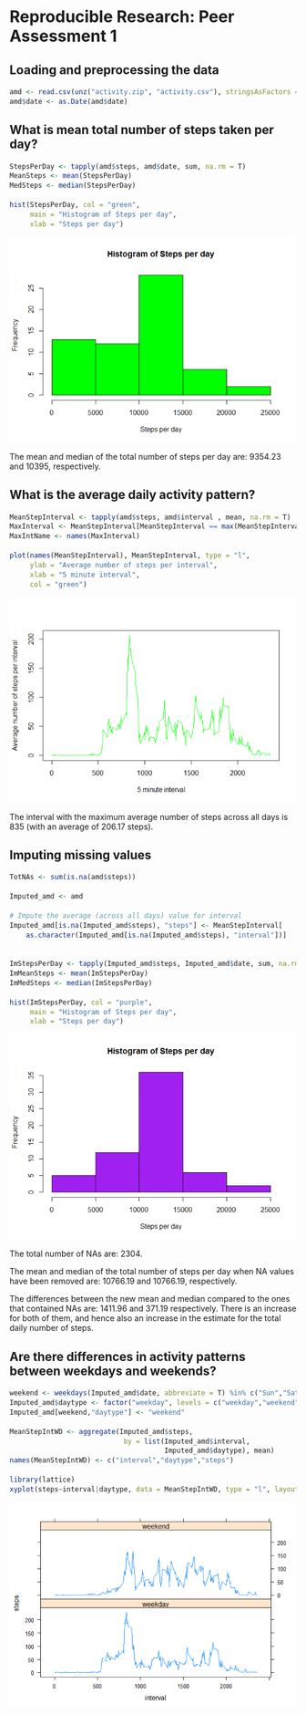 # Reproducible Research: Peer Assessment 1




## Loading and preprocessing the data

```r
amd <- read.csv(unz("activity.zip", "activity.csv"), stringsAsFactors = F)
amd$date <- as.Date(amd$date)
```

## What is mean total number of steps taken per day?

```r
StepsPerDay <- tapply(amd$steps, amd$date, sum, na.rm = T)
MeanSteps <- mean(StepsPerDay)
MedSteps <- median(StepsPerDay)

hist(StepsPerDay, col = "green",
     main = "Histogram of Steps per day",
     xlab = "Steps per day")
```

![](PA1_template_files/figure-html/unnamed-chunk-2-1.png)<!-- -->

The mean and median of the total number of steps per day are: 
9354.23 and 10395, respectively.


## What is the average daily activity pattern?

```r
MeanStepInterval <- tapply(amd$steps, amd$interval , mean, na.rm = T)
MaxInterval <- MeanStepInterval[MeanStepInterval == max(MeanStepInterval)]
MaxIntName <- names(MaxInterval)

plot(names(MeanStepInterval), MeanStepInterval, type = "l",
     ylab = "Average number of steps per interval",
     xlab = "5 minute interval",
     col = "green")
```

![](PA1_template_files/figure-html/unnamed-chunk-3-1.png)<!-- -->

The interval with the maximum average number of steps across all days is 
835 (with an average of 206.17 steps).


## Imputing missing values

```r
TotNAs <- sum(is.na(amd$steps))

Imputed_amd <- amd

# Impute the average (across all days) value for interval 
Imputed_amd[is.na(Imputed_amd$steps), "steps"] <- MeanStepInterval[
    as.character(Imputed_amd[is.na(Imputed_amd$steps), "interval"])]


ImStepsPerDay <- tapply(Imputed_amd$steps, Imputed_amd$date, sum, na.rm = T)
ImMeanSteps <- mean(ImStepsPerDay)
ImMedSteps <- median(ImStepsPerDay)

hist(ImStepsPerDay, col = "purple",
     main = "Histogram of Steps per day",
     xlab = "Steps per day")
```

![](PA1_template_files/figure-html/unnamed-chunk-4-1.png)<!-- -->

The total number of NAs are: 2304. 

The mean and median of the total number of steps per day when NA values
have been removed are: 10766.19 and 
10766.19, respectively.

The differences between the new mean and median compared to the ones that 
contained NAs are: 1411.96 and 
371.19 respectively. There is an increase for both 
of them, and hence also an increase in the estimate for the total daily 
number of steps.


## Are there differences in activity patterns between weekdays and weekends?

```r
weekend <- weekdays(Imputed_amd$date, abbreviate = T) %in% c("Sun","Sat")
Imputed_amd$daytype <- factor("weekday", levels = c("weekday","weekend"))
Imputed_amd[weekend,"daytype"] <- "weekend"

MeanStepIntWD <- aggregate(Imputed_amd$steps, 
                            by = list(Imputed_amd$interval, 
                                      Imputed_amd$daytype), mean)
names(MeanStepIntWD) <- c("interval","daytype","steps")

library(lattice)
xyplot(steps~interval|daytype, data = MeanStepIntWD, type = "l", layout = c(1,2))
```

![](PA1_template_files/figure-html/unnamed-chunk-5-1.png)<!-- -->
